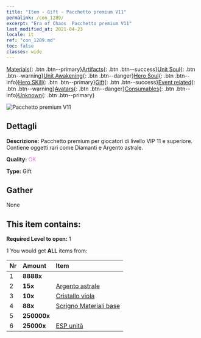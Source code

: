 ```yaml
---
title: "Item - Gift - Pacchetto premium V11"
permalink: /con_1289/
excerpt: "Era of Chaos  Pacchetto premium V11"
last_modified_at: 2021-04-23
locale: it
ref: "con_1289.md"
toc: false
classes: wide
---
```

 [Materials](/ItemsIT/){: .btn .btn--primary}[Artifacts](/ItemsIT/Artifacts/){: .btn .btn--success}[Unit Soul](/ItemsIT/UnitSoul/){: .btn .btn--warning}[Unit Awakening](/ItemsIT/UnitAwakening/){: .btn .btn--danger}[Hero Soul](/ItemsIT/HeroSoul/){: .btn .btn--info}[Hero SKill](/ItemsIT/HeroSkill/){: .btn .btn--primary}[Gift](/ItemsIT/Gift/){: .btn .btn--success}[Event related](/ItemsIT/Events/){: .btn .btn--warning}[Avatars](/ItemsIT/Avatars/){: .btn .btn--danger}[Consumables](/ItemsIT/Consumables/){: .btn .btn--info}[Unknown](/ItemsIT/Unknown/){: .btn .btn--primary}

 ![Pacchetto premium V11](/images/t/i_905011.png)

## Dettagli
 **Descrizione:** Pacchetto premium per giocatori di livello VIP 11 e superiore. Contiene oggetti rari come Diamanti e Argento astrale.

 **Quality:** <span style="color: #DA70D6">OK</span>

 **Type:** Gift

## Gather

  None

## This item contains:

 **Required Level to open:** 1

 1 You would get **ALL** items  from:

  | Nr | Amount |     Item    |
  |:---|:-------|:------------|
  | 1 |  **8888x** | <i class="fas fa-gem"/> |  | 
  | 2 |  **15x** | [Argento astrale](/ItemsIT/con_969/) |  | 
  | 3 |  **10x** | [Cristallo viola](/ItemsIT/con_720/) |  | 
  | 4 |  **88x** | [Scrigno Materiali base](/ItemsIT/con_756/) |  | 
  | 5 |  **250000x** | <i class="fas fa-coins"/> |  | 
  | 6 |  **25000x** | [ESP unità](/ItemsIT/con_902/) |  | 
